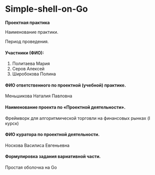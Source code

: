 # Simple-shell-on-Go
**Проектная практика**

Наименование практики.

Период проведения.

#### Участники (ФИО):
1. Политаева Мария
2. Серов Алексей
3. Широбокова Полина

#### ФИО ответственного по проектной (учебной) практике.
Меньшикова Наталия Павловна
#### Наименование проекта по «Проектной деятельности».
Фреймворк для алгоритмической торговли на финансовых рынках (I курск)

#### ФИО куратора по проектной деятельности.
Носкова Василиса Евгеньевна

#### Формулировка задания вариативной части.
Простая оболочка на Go
